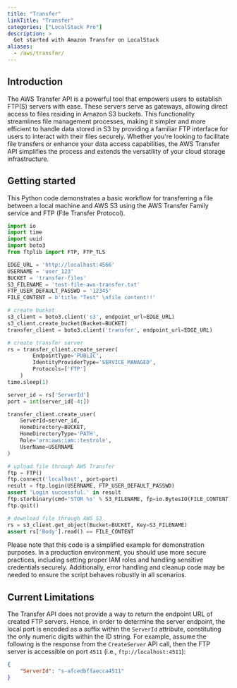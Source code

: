 ```yaml
---
title: "Transfer"
linkTitle: "Transfer"
categories: ["LocalStack Pro"]
description: >
  Get started with Amazon Transfer on LocalStack
aliases:
  - /aws/transfer/
---
```


## Introduction

The AWS Transfer API is a powerful tool that empowers users to establish FTP(S) servers with ease.
These servers serve as gateways, allowing direct access to files residing in Amazon S3 buckets.
This functionality streamlines file management processes, making it simpler and more efficient to handle data stored in S3 by providing a familiar FTP interface for users to interact with their files securely.
Whether you're looking to facilitate file transfers or enhance your data access capabilities, the AWS Transfer API simplifies the process and extends the versatility of your cloud storage infrastructure.

## Getting started
This Python code demonstrates a basic workflow for transferring a file between a local machine and AWS S3 using the AWS Transfer Family service and FTP (File Transfer Protocol).

```python
import io
import time
import uuid
import boto3
from ftplib import FTP, FTP_TLS

EDGE_URL = 'http://localhost:4566'
USERNAME = 'user_123'
BUCKET = 'transfer-files'
S3_FILENAME = 'test-file-aws-transfer.txt'
FTP_USER_DEFAULT_PASSWD = '12345'
FILE_CONTENT = b'title "Test" \nfile content!!'

# create bucket
s3_client = boto3.client('s3', endpoint_url=EDGE_URL)
s3_client.create_bucket(Bucket=BUCKET)
transfer_client = boto3.client('transfer', endpoint_url=EDGE_URL)

# create transfer server
rs = transfer_client.create_server(
        EndpointType='PUBLIC',
        IdentityProviderType='SERVICE_MANAGED',
        Protocols=['FTP']
    )
time.sleep(1)

server_id = rs['ServerId']
port = int(server_id[-4:])

transfer_client.create_user(
    ServerId=server_id,
    HomeDirectory=BUCKET,
    HomeDirectoryType='PATH',
    Role='arn:aws:iam::testrole',
    UserName=USERNAME
)

# upload file through AWS Transfer
ftp = FTP()
ftp.connect('localhost', port=port)
result = ftp.login(USERNAME, FTP_USER_DEFAULT_PASSWD)
assert 'Login successful.' in result
ftp.storbinary(cmd='STOR %s' % S3_FILENAME, fp=io.BytesIO(FILE_CONTENT))
ftp.quit()

# download file through AWS S3
rs = s3_client.get_object(Bucket=BUCKET, Key=S3_FILENAME)
assert rs['Body'].read() == FILE_CONTENT
```

Please note that this code is a simplified example for demonstration purposes.
In a production environment, you should use more secure practices, including setting proper IAM roles and handling sensitive credentials securely.
Additionally, error handling and cleanup code may be needed to ensure the script behaves robustly in all scenarios.

## Current Limitations 
The Transfer API does not provide a way to return the endpoint URL of created FTP servers.
Hence, in order to determine the server endpoint, the local port is encoded as a suffix within the `ServerId` attribute, constituting the only numeric digits within the ID string.
For example, assume the following is the response from the `CreateServer` API call, then the FTP server is accessible on port `4511` (i.e., `ftp://localhost:4511`):
```json
{
    "ServerId": "s-afcedbffaecca4511"
}
```

